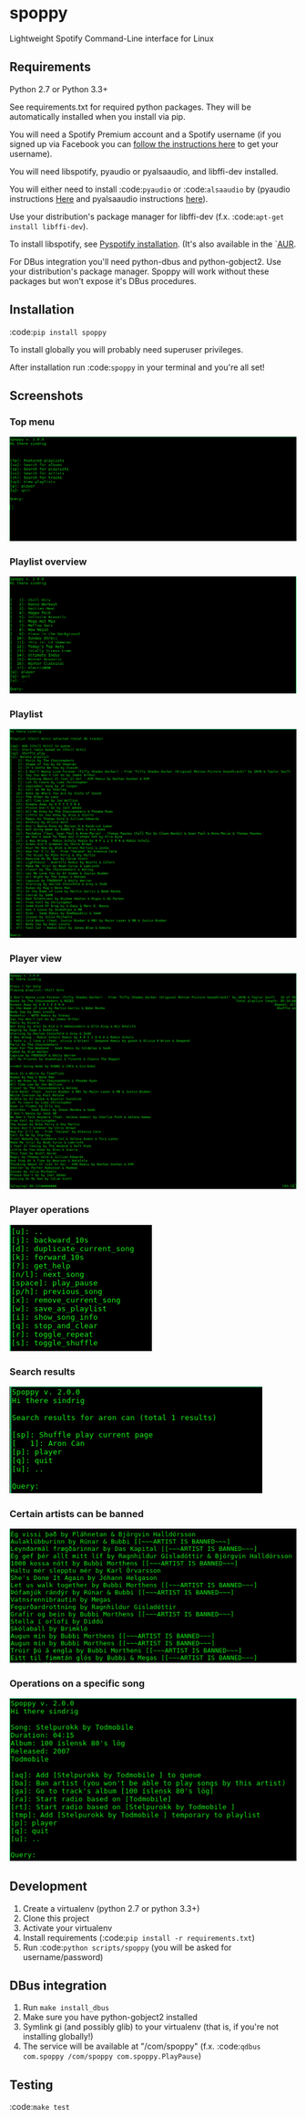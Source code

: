 # spoppy
Lightweight Spotify Command-Line interface for Linux

## Requirements

Python 2.7 or Python 3.3+

See requirements.txt for required python packages. They will be automatically installed when you install via pip.

You will need a Spotify Premium account and a Spotify username (if you signed up via Facebook you can [follow the instructions here](https://community.spotify.com/t5/Help-Accounts-and-Subscriptions/How-do-i-find-my-username-when-using-Facebook-login/td-p/859795) to get your username).

You will need libspotify, pyaudio or pyalsaaudio, and libffi-dev installed.

You will either need to install :code:`pyaudio` or :code:`alsaaudio` by (pyaudio instructions [Here](https://people.csail.mit.edu/hubert/pyaudio/) and pyalsaaudio instructions [here](http://larsimmisch.github.io/pyalsaaudio/pyalsaaudio.html#installation)).

Use your distribution's package manager for libffi-dev (f.x. :code:`apt-get install libffi-dev`).

To install libspotify, see [Pyspotify installation](https://pyspotify.mopidy.com/en/latest/installation/#install-from-source). (It's also available in the `[AUR](https://aur.archlinux.org/packages/libspotify/).

For DBus integration you'll need python-dbus and python-gobject2. Use your distribution's package manager. Spoppy will work without these packages but won't expose it's DBus procedures.

## Installation

:code:`pip install spoppy`

To install globally you will probably need superuser privileges.

After installation run :code:`spoppy` in your terminal and you're all set!

## Screenshots

### Top menu
![Top menu](/screenshots/top_menu.png?raw=true "Top menu")
### Playlist overview
![Playlist overview](/screenshots/playlist_overview.png?raw=true "Playlist overview")
### Playlist
![Playlist](/screenshots/playlist.png?raw=true "Playlist")
### Player view
![Player](/screenshots/player.png?raw=true "Player")
### Player operations
![Player operations](/screenshots/player_operations.png?raw=true "Player operations")
### Search results
![Search results](/screenshots/search_results.png?raw=true "Search results")
### Certain artists can be banned
![Banned artists](/screenshots/banned_artist.png?raw=true "Banned artists")
### Operations on a specific song
![Song info](/screenshots/song_info.png?raw=true "Song info")

## Development

1. Create a virtualenv (python 2.7 or python 3.3+)
2. Clone this project
3. Activate your virtualenv
4. Install requirements (:code:`pip install -r requirements.txt`)
5. Run :code:`python scripts/spoppy` (you will be asked for username/password)

## DBus integration

1. Run `make install_dbus`
2. Make sure you have python-gobject2 installed
3. Symlink gi (and possibly glib) to your virtualenv (that is, if you're not installing globally!)
4. The service will be available at "/com/spoppy" (f.x. :code:`qdbus com.spoppy /com/spoppy com.spoppy.PlayPause`)

## Testing

:code:`make test`
